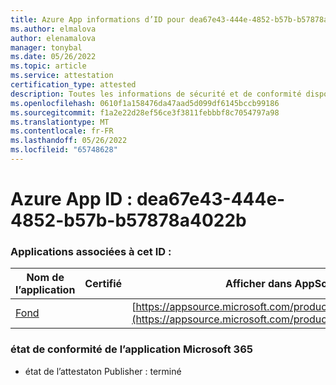 ```yaml
---
title: Azure App informations d’ID pour dea67e43-444e-4852-b57b-b57878a4022b
ms.author: elmalova
author: elenamalova
manager: tonybal
ms.date: 05/26/2022
ms.topic: article
ms.service: attestation
certification_type: attested
description: Toutes les informations de sécurité et de conformité disponibles pour dea67e43-444e-4852-b57b-b57878a4022b.
ms.openlocfilehash: 0610f1a158476da47aad5d099df6145bccb99186
ms.sourcegitcommit: f1a2e22d28ef56ce3f3811febbbf8c7054797a98
ms.translationtype: MT
ms.contentlocale: fr-FR
ms.lasthandoff: 05/26/2022
ms.locfileid: "65748628"
---
```

# <a name="azure-app-id-dea67e43-444e-4852-b57b-b57878a4022b"></a>Azure App ID : dea67e43-444e-4852-b57b-b57878a4022b


### <a name="apps-associated-with-this-id"></a>Applications associées à cet ID :
| **Nom de l’application** | **Certifié** | **Afficher dans AppSource** |
|--------------|---------------|-----------------------|
| [Fond](../forward/WA200003631.md) |  | [https://appsource.microsoft.com/product/office/WA200003631](https://appsource.microsoft.com/product/office/WA200003631) |

### <a name="microsoft-365-app-compliance-status"></a>état de conformité de l’application Microsoft 365
- état de l’attestaton Publisher : terminé
